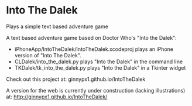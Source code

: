# Into The Dalek
Plays a simple text based adventure game

A text based adventure game based on Doctor Who's "Into the Dalek":
  - iPhoneApp/IntoTheDalek/IntoTheDalek.xcodeproj plays an iPhone version of "Into The Dalek".
  - CLDalek/into_the_dalek.py plays "Into the Dalek" in the command line
  - TKDalek/tk_into_the_dalek.py plays "Into the Dalek" in a Tkinter widget

Check out this project at: ginnypx1.github.io/IntoTheDalek

A version for the web is currently under construction (lacking illustrations) at: http://ginnypx1.github.io/IntoTheDalek/